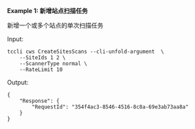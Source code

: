 **Example 1: 新增站点扫描任务**

新增一个或多个站点的单次扫描任务

Input: 

```
tccli cws CreateSitesScans --cli-unfold-argument  \
    --SiteIds 1 2 \
    --ScannerType normal \
    --RateLimit 10
```

Output: 
```
{
    "Response": {
        "RequestId": "354f4ac3-8546-4516-8c8a-69e3ab73aa8a"
    }
}
```

